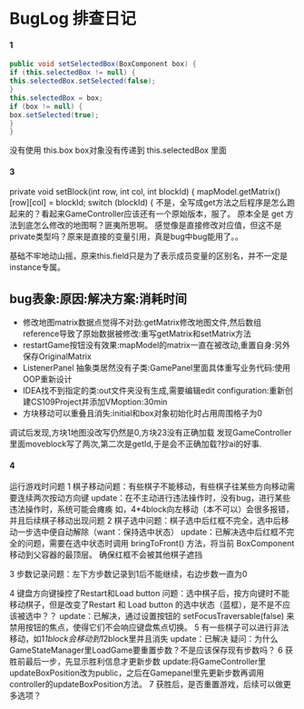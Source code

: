 # BugLog 排查日记

#### 1
```java
public void setSelectedBox(BoxComponent box) {
if (this.selectedBox != null) {
this.selectedBox.setSelected(false);
}
this.selectedBox = box;
if (box != null) {
box.setSelected(true);
}
}
```
没有使用 this.box box对象没有传递到 this.selectedBox 里面


#### 3
private void setBlock(int row, int col, int blockId) {
mapModel.getMatrix()[row][col] = blockId;
switch (blockId) {
不是，全写成get方法之后程序是怎么跑起来的？看起来GameController应该还有一个原始版本，服了。
原本全是 get 方法到底怎么修改的地图啊？匪夷所思啊。
感觉像是直接修改对应值，但这不是private类型吗？原来是直接的变量引用，真是bug中bug能用了。。

基础不牢地动山摇，原来this.field只是为了表示成员变量的区别名，并不一定是instance专属。

## bug表象:原因:解决方案:消耗时间
- 修改地图matrix数据点觉得不对劲:getMatrix修改地图文件,然后数组reference导致了原始数据被修改:重写getMatrix和setMatrix方法
- restartGame按钮没有效果:mapModel的matrix一直在被改动,重置自身:另外保存OriginalMatrix
- ListenerPanel 抽象类居然没有子类:GamePanel里面具体重写业务代码:使用OOP重新设计
- IDEA找不到指定的类:out文件夹没有生成,需要编辑edit configuration:重新创建CS109Project并添加VMoption:30min
- 方块移动可以重叠且消失:initial和box对象初始化时占用周围格子为0

调试后发现,方块1地图没改写仍然是0,方块23没有正确加载
发现GameController里面moveblock写了两次,第二次是getId,于是会不正确加载?抄ai的好事.




#### 4
运行游戏时问题
1 棋子移动问题：有些棋子不能移动，有些棋子往某些方向移动需要连续两次按动方向键
update：在不主动进行违法操作时，没有bug，进行某些违法操作时，系统可能会瘫痪
如，4*4block向左移动（本不可以）会很多报错，并且后续棋子移动出现问题
2 棋子选中问题：棋子选中后红框不完全，选中后移动一步选中便自动解除（want：保持选中状态）
update：已解决选中后红框不完全的问题，需要在选中状态时调用 bringToFront() 方法，将当前 BoxComponent 移动到父容器的最顶层。 确保红框不会被其他棋子遮挡

3 步数记录问题：左下方步数记录到1后不能继续，右边步数一直为0

4 键盘方向键操控了Restart和Load button 问题：选中棋子后，按方向键时不能移动棋子，但是改变了Restart 和 Load button 的选中状态（蓝框），是不是不应该被选中？？
update：已解决，通过设置按钮的 setFocusTraversable(false) 来禁用按钮的焦点，使得它们不会响应键盘焦点切换。
5 有一些棋子可以进行非法移动，如1*1block会移动到1*2block里并且消失
update：已解决
疑问：为什么GameStateManager里LoadGame要重置步数？不是应该保存现有步数吗？
6 获胜前最后一步，先显示胜利信息才更新步数
update:将GameController里updateBoxPosition改为public，之后在Gamepanel里先更新步数再调用controller的updateBoxPosition方法。
7 获胜后，是否重置游戏，后续可以做更多选项？
